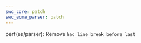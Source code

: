 ```yaml
---
swc_core: patch
swc_ecma_parser: patch
---
```


perf(es/parser): Remove `had_line_break_before_last`
